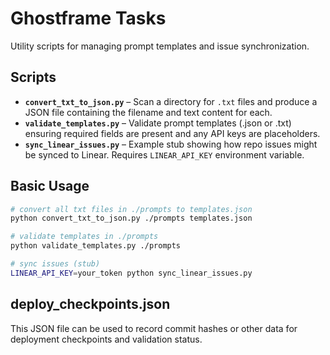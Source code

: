 # Ghostframe Tasks

Utility scripts for managing prompt templates and issue synchronization.

## Scripts

- **`convert_txt_to_json.py`** – Scan a directory for `.txt` files and produce a JSON file containing the filename and text content for each.
- **`validate_templates.py`** – Validate prompt templates (.json or .txt) ensuring required fields are present and any API keys are placeholders.
- **`sync_linear_issues.py`** – Example stub showing how repo issues might be synced to Linear. Requires `LINEAR_API_KEY` environment variable.

## Basic Usage

```bash
# convert all txt files in ./prompts to templates.json
python convert_txt_to_json.py ./prompts templates.json

# validate templates in ./prompts
python validate_templates.py ./prompts

# sync issues (stub)
LINEAR_API_KEY=your_token python sync_linear_issues.py
```

## deploy_checkpoints.json

This JSON file can be used to record commit hashes or other data for deployment checkpoints and validation status.
